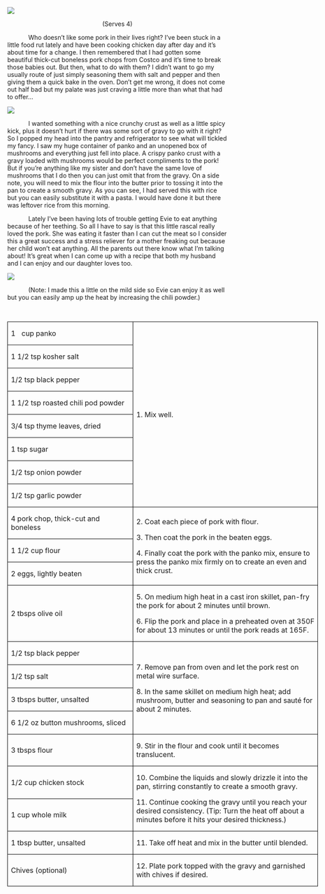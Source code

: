 ![](images/2015/Sep/20150808-20150808-DSC_4169.jpg)

<p align=center style='text-align:center'><span>(Serves 4)</span></p>

<p style='text-indent:.5in'><span>Who
doesn’t like some pork in their lives right? I’ve been stuck in a little food
rut lately and have been cooking chicken day after day and it’s about time for
a change. I then remembered that I had gotten some beautiful thick-cut boneless
pork chops from Costco and it’s time to break those babies out. But then, what
to do with them? I didn’t want to go my usually route of just simply seasoning
them with salt and pepper and then giving them a quick bake in the oven. Don’t
get me wrong, it does not come out half bad but my palate was just craving a
little more than what that had to offer…</span></p>

![](images/2015/Sep/20150808-20150808-DSC_4150.jpg)

<p style='text-indent:.5in'><span>I
wanted something with a nice crunchy crust as well as a little spicy kick, plus it
doesn’t hurt if there was some sort of gravy to go with it right? So I popped
my head into the pantry and refrigerator to see what will tickled my fancy. I
saw my huge container of panko and an unopened box of mushrooms and everything
just fell into place. A crispy panko crust with a gravy loaded with mushrooms
would be perfect compliments to the pork! But if you’re anything like my sister
and don’t have the same love of mushrooms that I do then you can just omit that
from the gravy. On a side note, you will need to mix the flour into the butter prior
to tossing it into the pan to create a smooth gravy. As you can see, I had
served this with rice but you can easily substitute it with a pasta. I would
have done it but there was leftover rice from this morning.</span></p>

<p style='text-indent:.5in'><span>Lately
I’ve been having lots of trouble getting Evie to eat anything because of her
teething. So all I have to say is that this little rascal really loved the
pork. She was eating it faster than I can cut the meat so I consider this a
great success and a stress reliever for a mother freaking out because her child
won’t eat anything. All the parents out there know what I’m talking about! It’s
great when I can come up with a recipe that both my husband and I can enjoy and
our daughter loves too. </span></p>

![](images/2015/Sep/20150808-20150808-DSC_4173.jpg)

<p style='text-indent:.5in'><span>(Note:
I made this a little on the mild side so Evie can enjoy it as well but you can
easily amp up the heat by increasing the chili powder.)&nbsp; </span></p>

<p style='text-indent:.5in'><span>&nbsp;</span></p>

<table border=1 cellspacing=0 cellpadding=0 width=533
 style='width:533.45pt;border-collapse:collapse;border:none'>
 <tr style='height:18.35pt'>
  <td width=212 style='width:2.95in;border:solid windowtext 1.0pt;padding:0in 5.4pt 0in 5.4pt;
  height:18.35pt'>
  <p class=MsoListParagraph style='margin-left:.25in;text-indent:-.25in'><span
 >1<span style='font:7.0pt "Times New Roman"'>&nbsp;&nbsp;&nbsp;&nbsp;&nbsp;
  </span></span><span>cup panko</span></p>
  </td>
  <td width=321 rowspan=8 style='width:321.05pt;border:solid windowtext 1.0pt;
  border-left:none;padding:0in 5.4pt 0in 5.4pt;height:18.35pt'>
  <p><span>1. Mix well.</span></p>
  </td>
 </tr>
 <tr style='height:17.5pt'>
  <td width=212 style='width:2.95in;border:solid windowtext 1.0pt;border-top:
  none;padding:0in 5.4pt 0in 5.4pt;height:17.5pt'>
  <p><span>1 1/2 tsp kosher salt</span></p>
  </td>
 </tr>
 <tr style='height:17.5pt'>
  <td width=212 style='width:2.95in;border:solid windowtext 1.0pt;border-top:
  none;padding:0in 5.4pt 0in 5.4pt;height:17.5pt'>
  <p><span>1/2 tsp black pepper</span></p>
  </td>
 </tr>
 <tr style='height:17.5pt'>
  <td width=212 style='width:2.95in;border:solid windowtext 1.0pt;border-top:
  none;padding:0in 5.4pt 0in 5.4pt;height:17.5pt'>
  <p><span>1 1/2 tsp roasted chili
  pod powder</span></p>
  </td>
 </tr>
 <tr style='height:17.5pt'>
  <td width=212 style='width:2.95in;border:solid windowtext 1.0pt;border-top:
  none;padding:0in 5.4pt 0in 5.4pt;height:17.5pt'>
  <p><span>3/4 tsp thyme leaves,
  dried</span></p>
  </td>
 </tr>
 <tr style='height:17.5pt'>
  <td width=212 style='width:2.95in;border:solid windowtext 1.0pt;border-top:
  none;padding:0in 5.4pt 0in 5.4pt;height:17.5pt'>
  <p><span>1 tsp sugar</span></p>
  </td>
 </tr>
 <tr style='height:17.5pt'>
  <td width=212 style='width:2.95in;border:solid windowtext 1.0pt;border-top:
  none;padding:0in 5.4pt 0in 5.4pt;height:17.5pt'>
  <p><span>1/2 tsp onion powder</span></p>
  </td>
 </tr>
 <tr style='height:17.5pt'>
  <td width=212 style='width:2.95in;border:solid windowtext 1.0pt;border-top:
  none;padding:0in 5.4pt 0in 5.4pt;height:17.5pt'>
  <p><span>1/2 tsp garlic powder</span></p>
  </td>
 </tr>
 <tr style='height:17.5pt'>
  <td width=212 style='width:2.95in;border:solid windowtext 1.0pt;border-top:
  none;padding:0in 5.4pt 0in 5.4pt;height:17.5pt'>
  <p><span>4 pork chop, thick-cut and
  boneless</span></p>
  </td>
  <td width=321 rowspan=3 style='width:321.05pt;border-top:none;border-left:
  none;border-bottom:solid windowtext 1.0pt;border-right:solid windowtext 1.0pt;
  padding:0in 5.4pt 0in 5.4pt;height:17.5pt'>
  <p><span>2. Coat each piece of pork
  with flour.</span></p>
  <p><span>3. Then coat the pork in
  the beaten eggs.</span></p>
  <p><span>4. Finally coat the pork
  with the panko mix, ensure to press the panko mix firmly on to create an even
  and thick crust.</span></p>
  </td>
 </tr>
 <tr style='height:18.85pt'>
  <td width=212 style='width:2.95in;border:solid windowtext 1.0pt;border-top:
  none;padding:0in 5.4pt 0in 5.4pt;height:18.85pt'>
  <p><span>1 1/2 cup flour</span></p>
  </td>
 </tr>
 <tr style='height:17.5pt'>
  <td width=212 style='width:2.95in;border:solid windowtext 1.0pt;border-top:
  none;padding:0in 5.4pt 0in 5.4pt;height:17.5pt'>
  <p><span>2 eggs, lightly beaten</span></p>
  </td>
 </tr>
 <tr style='height:17.5pt'>
  <td width=212 style='width:2.95in;border:solid windowtext 1.0pt;border-top:
  none;padding:0in 5.4pt 0in 5.4pt;height:17.5pt'>
  <p><span>2 tbsps olive oil</span></p>
  </td>
  <td width=321 style='width:321.05pt;border-top:none;border-left:none;
  border-bottom:solid windowtext 1.0pt;border-right:solid windowtext 1.0pt;
  padding:0in 5.4pt 0in 5.4pt;height:17.5pt'>
  <p><span>5. On medium high heat in
  a cast iron skillet, pan-fry the pork for about 2 minutes until brown. </span></p>
  <p><span>6. Flip the pork and place
  in a preheated oven at 350F for about 13 minutes or until the pork reads at
  165F.</span></p>
  </td>
 </tr>
 <tr style='height:17.5pt'>
  <td width=212 style='width:2.95in;border:solid windowtext 1.0pt;border-top:
  none;padding:0in 5.4pt 0in 5.4pt;height:17.5pt'>
  <p><span>1/2 tsp black pepper</span></p>
  </td>
  <td width=321 rowspan=4 style='width:321.05pt;border-top:none;border-left:
  none;border-bottom:solid windowtext 1.0pt;border-right:solid windowtext 1.0pt;
  padding:0in 5.4pt 0in 5.4pt;height:17.5pt'>
  <p><span>7. Remove pan from oven
  and let the pork rest on metal wire surface.</span></p>
  <p><span>8. In the same skillet on
  medium high heat; add mushroom, butter and seasoning to pan and sauté for
  about 2 minutes.</span></p>
  </td>
 </tr>
 <tr style='height:17.5pt'>
  <td width=212 style='width:2.95in;border:solid windowtext 1.0pt;border-top:
  none;padding:0in 5.4pt 0in 5.4pt;height:17.5pt'>
  <p><span>1/2 tsp salt</span></p>
  </td>
 </tr>
 <tr style='height:17.5pt'>
  <td width=212 style='width:2.95in;border:solid windowtext 1.0pt;border-top:
  none;padding:0in 5.4pt 0in 5.4pt;height:17.5pt'>
  <p><span>3 tbsps butter, unsalted</span></p>
  </td>
 </tr>
 <tr style='height:17.5pt'>
  <td width=212 style='width:2.95in;border:solid windowtext 1.0pt;border-top:
  none;padding:0in 5.4pt 0in 5.4pt;height:17.5pt'>
  <p><span>6 1/2 oz button mushrooms,
  sliced</span></p>
  </td>
 </tr>
 <tr style='height:17.5pt'>
  <td width=212 style='width:2.95in;border:solid windowtext 1.0pt;border-top:
  none;padding:0in 5.4pt 0in 5.4pt;height:17.5pt'>
  <p><span>3 tbsps flour</span></p>
  </td>
  <td width=321 style='width:321.05pt;border-top:none;border-left:none;
  border-bottom:solid windowtext 1.0pt;border-right:solid windowtext 1.0pt;
  padding:0in 5.4pt 0in 5.4pt;height:17.5pt'>
  <p><span>9. Stir in the flour and
  cook until it becomes translucent.</span></p>
  </td>
 </tr>
 <tr style='height:17.5pt'>
  <td width=212 style='width:2.95in;border:solid windowtext 1.0pt;border-top:
  none;padding:0in 5.4pt 0in 5.4pt;height:17.5pt'>
  <p><span>1/2 cup chicken stock</span></p>
  </td>
  <td width=321 rowspan=2 style='width:321.05pt;border-top:none;border-left:
  none;border-bottom:solid windowtext 1.0pt;border-right:solid windowtext 1.0pt;
  padding:0in 5.4pt 0in 5.4pt;height:17.5pt'>
  <p><span>10. Combine the liquids
  and slowly drizzle it into the pan, stirring constantly to create a smooth
  gravy.</span></p>
  <p><span>11. Continue cooking the
  gravy until you reach your desired consistency. (Tip: Turn the heat off about
  a minutes before it hits your desired thickness.)</span></p>
  </td>
 </tr>
 <tr style='height:17.5pt'>
  <td width=212 style='width:2.95in;border:solid windowtext 1.0pt;border-top:
  none;padding:0in 5.4pt 0in 5.4pt;height:17.5pt'>
  <p><span>1 cup whole milk</span></p>
  </td>
 </tr>
 <tr style='height:17.5pt'>
  <td width=212 style='width:2.95in;border:solid windowtext 1.0pt;border-top:
  none;padding:0in 5.4pt 0in 5.4pt;height:17.5pt'>
  <p><span>1 tbsp butter, unsalted</span></p>
  </td>
  <td width=321 style='width:321.05pt;border-top:none;border-left:none;
  border-bottom:solid windowtext 1.0pt;border-right:solid windowtext 1.0pt;
  padding:0in 5.4pt 0in 5.4pt;height:17.5pt'>
  <p><span>11. Take off heat and mix
  in the butter until blended.</span></p>
  </td>
 </tr>
 <tr style='height:17.5pt'>
  <td width=212 style='width:2.95in;border:solid windowtext 1.0pt;border-top:
  none;padding:0in 5.4pt 0in 5.4pt;height:17.5pt'>
  <p><span>Chives (optional)</span></p>
  </td>
  <td width=321 style='width:321.05pt;border-top:none;border-left:none;
  border-bottom:solid windowtext 1.0pt;border-right:solid windowtext 1.0pt;
  padding:0in 5.4pt 0in 5.4pt;height:17.5pt'>
  <p><span>12. Plate pork topped with
  the gravy and garnished with chives if desired.</span></p>
  </td>
 </tr>
</table>